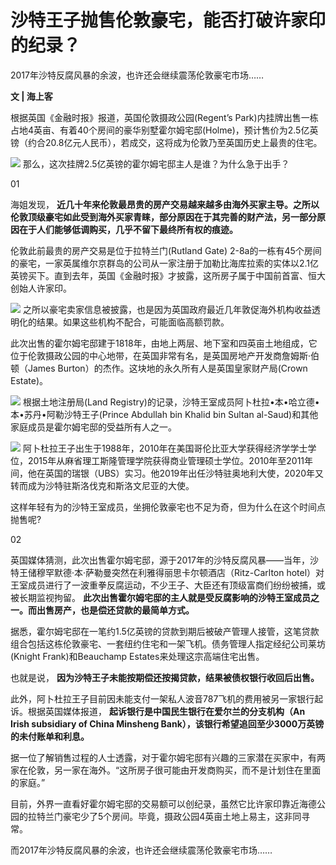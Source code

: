 # 沙特王子抛售伦敦豪宅，能否打破许家印的纪录？

2017年沙特反腐风暴的余波，也许还会继续震荡伦敦豪宅市场……

**文 | 海上客**

根据英国《金融时报》报道，英国伦敦摄政公园(Regent’s
Park)内挂牌出售一栋占地4英亩、有着40个房间的豪华别墅霍尔姆宅邸(Holme)，预计售价为2.5亿英镑（约合20.8亿元人民币），若成交，这将成为伦敦乃至英国历史上最贵的住宅。

![](https://inews.gtimg.com/om_bt/OpUiK1p2g7DtGbiGtwr0b9SKaPzQ0-_KZhDeg3tjFqPtMAA/1000)
那么，这次挂牌2.5亿英镑的霍尔姆宅邸主人是谁？为什么急于出手？

01

海姐发现，
**近几十年来伦敦最昂贵的房产交易越来越多由海外买家主导。之所以伦敦顶级豪宅如此受到海外买家青睐，部分原因在于其完善的财产法，另一部分原因在于人们能够低调购买，几乎不留下最终所有权的痕迹。**

伦敦此前最贵的房产交易是位于拉特兰门(Rutland Gate)
2-8a的一栋有45个房间的豪宅，一家英属维尔京群岛的公司从一家注册于加勒比海库拉索的实体以2.1亿英镑买下。直到去年，英国《金融时报》才披露，这所房子属于中国前首富、恒大创始人许家印。

![](https://inews.gtimg.com/om_bt/OztLLX0ClBWBHn_4mlKC4YSCrNVprx6lNctMCqb9nIO9kAA/1000)
之所以豪宅卖家信息被披露，也是因为英国政府最近几年敦促海外机构收益透明化的结果。如果这些机构不配合，可能面临高额罚款。

此次出售的霍尔姆宅邸建于1818年，由地上两层、地下室和四英亩土地组成，它位于伦敦摄政公园的中心地带，在英国非常有名，是英国房地产开发商詹姆斯·伯顿（James
Burton）的杰作。这块地的永久所有人是英国皇家财产局(Crown Estate)。

![](https://inews.gtimg.com/om_bt/O07rxsjZ4cNO_oFBfjkX5eUSsontsvvUFq6Y22DhOeLjsAA/1000)
根据土地注册局(Land Registry)的记录，沙特王室成员阿卜杜拉•本•哈立德•本•苏丹•阿勒沙特王子(Prince Abdullah bin
Khalid bin Sultan al-Saud)和其他家庭成员是霍尔姆宅邸的受益所有人之一。

![](https://inews.gtimg.com/om_bt/OjFcw1kMMUU5-mWgoXOt2j0U6Jn0sbxcjOEElKLyYfdG0AA/1000)
阿卜杜拉王子出生于1988年，2010年在美国哥伦比亚大学获得经济学学士学位，2015年从麻省理工斯隆管理学院获得商业管理硕士学位。2010年至2011年间，他在英国的瑞银（UBS）实习。他2019年出任沙特驻奥地利大使，2020年又转而成为沙特驻斯洛伐克和斯洛文尼亚的大使。

这样年轻有为的沙特王室成员，坐拥伦敦豪宅也不足为奇，但为什么在这个时间点抛售呢?

02

英国媒体猜测，此次出售霍尔姆宅邸，源于2017年的沙特反腐风暴——当年，沙特王储穆罕默德·本·萨勒曼突然在利雅得丽思卡尔顿酒店（Ritz-Carlton
hotel）对王室成员进行了一波重拳反腐运动，不少王子、大臣还有顶级富商们纷纷被捕，或被长期监视拘留。
**此次出售霍尔姆宅邸的主人就是受反腐影响的沙特王室成员之一。而出售房产，也是偿还贷款的最简单方式。**

据悉，霍尔姆宅邸在一笔约1.5亿英镑的贷款到期后被破产管理人接管，这笔贷款组合包括这栋伦敦豪宅、一套纽约住宅和一架飞机。债务管理人指定经纪公司莱坊(Knight
Frank)和Beauchamp Estates来处理这宗高端住宅出售。

也就是说， **因为沙特王子未能按期偿还按揭贷款，结果被债权银行收回后出售。**

此外，阿卜杜拉王子目前因未能支付一架私人波音787飞机的费用被另一家银行起诉。根据英国媒体报道， **起诉银行是中国民生银行在爱尔兰的分支机构（An
Irish subsidiary of China Minsheng Bank），该银行希望追回至少3000万英镑的未付账单和利息。**

据一位了解销售过程的人士透露，对于霍尔姆宅邸有兴趣的三家潜在买家中，有两家在伦敦，另一家在海外。“这所房子很可能由开发商购买，而不是计划住在里面的家庭。”

目前，外界一直看好霍尔姆宅邸的交易额可以创纪录，虽然它比许家印靠近海德公园的拉特兰门豪宅少了5个房间。毕竟，摄政公园4英亩土地上易主，这非同寻常。

而2017年沙特反腐风暴的余波，也许还会继续震荡伦敦豪宅市场……

